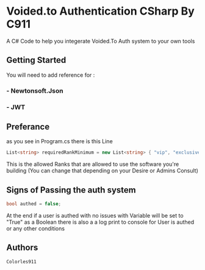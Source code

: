 # Voided.to Authentication CSharp By C911

 A C# Code to help you integerate Voided.To Auth system to your own tools

## Getting Started
You will need to add reference for :
### - Newtonsoft.Json
### - JWT
## Preferance
as you see in Program.cs there is this Line
```C#
List<string> requiredRankMinimum = new List<string> { "vip", "exclusive", "cosmo" };
```
This is the allowed Ranks that are allowed to use the software you're building (You can change that depending on your Desire or Admins Consult)
## Signs of Passing the auth system
```C#
bool authed = false;
```
At the end if a user is authed with no issues with Variable will be set to "True" as a Boolean
there is also a a log print to console for User is authed or any other conditions
## Authors

    Colorles911
